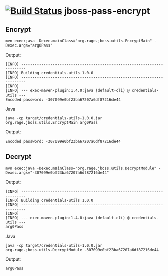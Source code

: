 [![Build Status](https://drone.io/github.com/roar109/jboss-pass-encrypt/status.png)](https://drone.io/github.com/roar109/jboss-pass-encrypt/latest)
jboss-pass-encrypt
==================

## Encrypt


	mvn exec:java -Dexec.mainClass="org.rage.jboss.utils.EncryptMain" -Dexec.args="arg0Pass"

Output:

	[INFO] ------------------------------------------------------------------------
	[INFO] Building credentials-utils 1.0.0
	[INFO] ------------------------------------------------------------------------
	[INFO] 
	[INFO] --- exec-maven-plugin:1.4.0:java (default-cli) @ credentials-utils ---
	Encoded password: -307099e0bf23ba67207a6df87216de44

Java

	java -cp target/credentials-utils-1.0.0.jar org.rage.jboss.utils.EncryptMain arg0Pass
	
Output:

	Encoded password: -307099e0bf23ba67207a6df87216de44

## Decrypt

	mvn exec:java -Dexec.mainClass="org.rage.jboss.utils.DecryptModule" -Dexec.args="-307099e0bf23ba67207a6df87216de44"

Output:

	[INFO] ------------------------------------------------------------------------
	[INFO] Building credentials-utils 1.0.0
	[INFO] ------------------------------------------------------------------------
	[INFO] 
	[INFO] --- exec-maven-plugin:1.4.0:java (default-cli) @ credentials-utils ---
	arg0Pass
	
Java

	java -cp target/credentials-utils-1.0.0.jar org.rage.jboss.utils.DecryptModule -307099e0bf23ba67207a6df87216de44
	
Output:

	arg0Pass